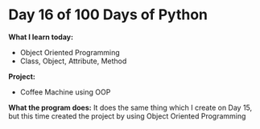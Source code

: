 # Day 16 of 100 Days of Python

**What I learn today:**
* Object Oriented Programming
* Class, Object, Attribute, Method

**Project:**
* Coffee Machine using OOP

**What the program does:**
It does the same thing which I create on Day 15, but this time created the project by using Object Oriented Programming